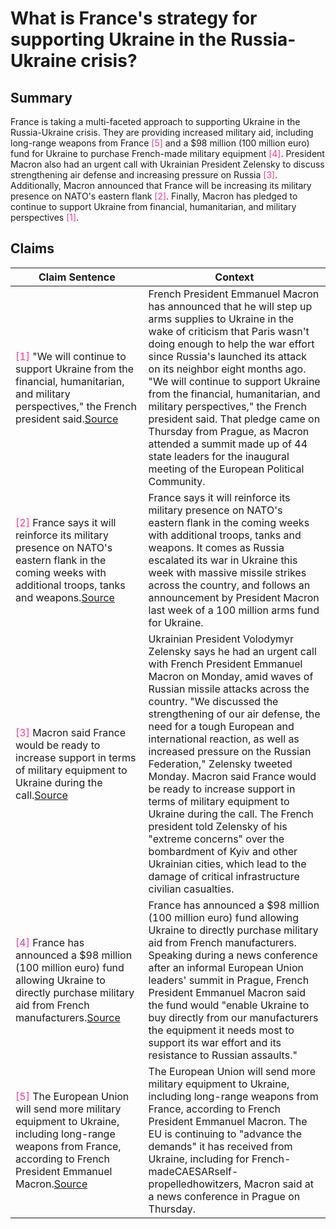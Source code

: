 # What is France's strategy for supporting Ukraine in the Russia-Ukraine crisis?

## Summary
France is taking a multi-faceted approach to supporting Ukraine in the Russia-Ukraine crisis. They are providing increased military aid, including long-range weapons from France <font color=#FF3399>[5]</font> and a $98 million (100 million euro) fund for Ukraine to purchase French-made military equipment <font color=#FF3399>[4]</font>. President Macron also had an urgent call with Ukrainian President Zelensky to discuss strengthening air defense and increasing pressure on Russia <font color=#FF3399>[3]</font>. Additionally, Macron announced that France will be increasing its military presence on NATO's eastern flank <font color=#FF3399>[2]</font>. Finally, Macron has pledged to continue to support Ukraine from financial, humanitarian, and military perspectives <font color=#FF3399>[1]</font>.

## Claims
| Claim Sentence | Context |
|---|---|
|<font color=#FF3399>[1]</font> "We will continue to support Ukraine from the financial, humanitarian, and military perspectives," the French president said.<a href="https://newseu.cgtn.com/news/2022-10-08/Macron-ups-Ukraine-military-aid-after-criticism-over-low-spending-1dWJsVKfsJy/index.html" target="_blank">Source</a>| French President Emmanuel Macron has announced that he will step up arms supplies to Ukraine in the wake of criticism that Paris wasn't doing enough to help the war effort since Russia's launched its attack on its neighbor eight months ago. "We will continue to support Ukraine from the financial, humanitarian, and military perspectives," the French president said. That pledge came on Thursday from Prague, as Macron attended a summit made up of 44 state leaders for the inaugural meeting of the European Political Community.|
|<font color=#FF3399>[2]</font> France says it will reinforce its military presence on NATO's eastern flank in the coming weeks with additional troops, tanks and weapons.<a href="https://www.euronews.com/2022/10/11/france-to-boost-its-forces-on-natos-eastern-flank-after-russian-missile-strikes-on-ukraine" target="_blank">Source</a>| France says it will reinforce its military presence on NATO's eastern flank in the coming weeks with additional troops, tanks and weapons. It comes as Russia escalated its war in Ukraine this week with massive missile strikes across the country, and follows an announcement by President Macron last week of a 100 million arms fund for Ukraine.|
|<font color=#FF3399>[3]</font> Macron said France would be ready to increase support in terms of military equipment to Ukraine during the call.<a href="https://www.cnn.com/europe/live-news/russia-ukraine-war-news-10-10-22/h_87907d3936d3ae2391da1439ac533653" target="_blank">Source</a>| Ukrainian President Volodymyr Zelensky says he had an urgent call with French President Emmanuel Macron on Monday, amid waves of Russian missile attacks across the country. "We discussed the strengthening of our air defense, the need for a tough European and international reaction, as well as increased pressure on the Russian Federation," Zelensky tweeted Monday. Macron said France would be ready to increase support in terms of military equipment to Ukraine during the call. The French president told Zelensky of his "extreme concerns" over the bombardment of Kyiv and other Ukrainian cities, which lead to the damage of critical infrastructure civilian casualties.|
|<font color=#FF3399>[4]</font> France has announced a $98 million (100 million euro) fund allowing Ukraine to directly purchase military aid from French manufacturers.<a href="https://www.cnn.com/europe/live-news/russia-ukraine-war-news-10-07-22/h_6c4efd552764c414e9fd7a96cafd3764" target="_blank">Source</a>| France has announced a $98 million (100 million euro) fund allowing Ukraine to directly purchase military aid from French manufacturers. Speaking during a news conference after an informal European Union leaders' summit in Prague, French President Emmanuel Macron said the fund would "enable Ukraine to buy directly from our manufacturers the equipment it needs most to support its war effort and its resistance to Russian assaults."|
|<font color=#FF3399>[5]</font> The European Union will send more military equipment to Ukraine, including long-range weapons from France, according to French President Emmanuel Macron.<a href="https://www.cnn.com/europe/live-news/russia-ukraine-war-news-10-06-22/h_c3afb339e3faeb9d6267967dca952c7e" target="_blank">Source</a>| The European Union will send more military equipment to Ukraine, including long-range weapons from France, according to French President Emmanuel Macron. The EU is continuing to "advance the demands" it has received from Ukraine, including for French-madeCAESARself-propelledhowitzers, Macron said at a news conference in Prague on Thursday.|
